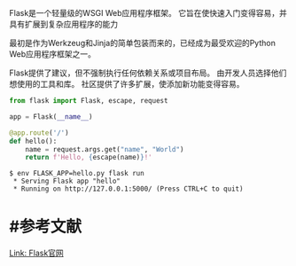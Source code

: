 Flask是一个轻量级的WSGI Web应用程序框架。 它旨在使快速入门变得容易，并具有扩展到复杂应用程序的能力

最初是作为Werkzeug和Jinja的简单包装而来的，已经成为最受欢迎的Python Web应用程序框架之一。

Flask提供了建议，但不强制执行任何依赖关系或项目布局。 由开发人员选择他们想使用的工具和库。 社区提供了许多扩展，使添加新功能变得容易。



```python
from flask import Flask, escape, request

app = Flask(__name__)

@app.route('/')
def hello():
    name = request.args.get("name", "World")
    return f'Hello, {escape(name)}!'
```

```shell
$ env FLASK_APP=hello.py flask run
 * Serving Flask app "hello"
 * Running on http://127.0.0.1:5000/ (Press CTRL+C to quit)
```





# #参考文献

[Link: Flask官网](https://palletsprojects.com/p/flask/)